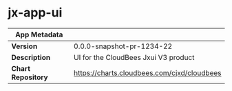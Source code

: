 # jx-app-ui

|App Metadata||
|---|---|
| **Version** | 0.0.0-snapshot-pr-1234-22 |
| **Description** | UI for the CloudBees Jxui V3 product |
| **Chart Repository** | https://charts.cloudbees.com/cjxd/cloudbees |
